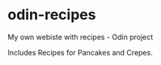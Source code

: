 # odin-recipes
My own webiste with recipes - Odin project

Includes Recipes for Pancakes and Crepes.
